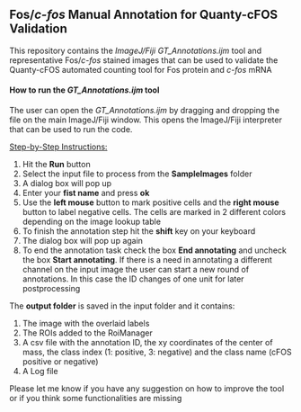 ## Fos/*c-fos* Manual Annotation for Quanty-cFOS  Validation

This repository contains the *ImageJ/Fiji GT_Annotations.ijm* tool and representative Fos/*c-fos* stained images that can be used to validate the Quanty-cFOS automated counting tool for Fos protein and *c-fos* mRNA



#### How to run the *GT_Annotations.ijm* tool

The user can open the *GT_Annotations.ijm* by dragging and dropping the file on the main ImageJ/Fiji window. This opens the ImageJ/Fiji interpreter that can be used to run the code.

<u>Step-by-Step Instructions:</u>

1. Hit the **Run** button
2. Select the input file to process from the **SampleImages** folder
3. A dialog box will pop up
4. Enter your **fist name** and press **ok**
5. Use the **left mouse** button to mark positive cells and the **right mouse** button to label negative cells. The cells are marked in 2 different colors depending on the image lookup table
6. To finish the annotation step hit the **shift** key on your keyboard
7. The dialog box will pop up again
8. To end the annotation task check the box **End annotating** and uncheck the box **Start annotating**. If there is a need in annotating a different channel on the input image the user can start a new round of annotations. In this case the ID changes of one unit for later postprocessing



The **output folder** is saved in the input folder and it contains:

1. The image with the overlaid labels
2. The ROIs added to the RoiManager
3. A csv file with the annotation ID, the xy coordinates of the center of mass, the class index (1: positive, 3: negative) and the class name (cFOS positive or negative)
4. A Log file



Please let me know if you have any suggestion on how to improve the tool or if you think some functionalities are missing

